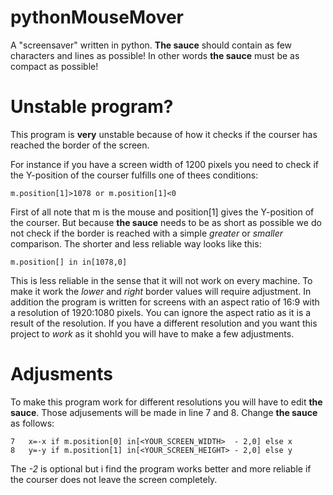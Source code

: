 # pythonMouseMover
A "screensaver" written in python. **The sauce** should contain as few characters and lines as possible!
In other words **the sauce** must be as compact as possible!

# Unstable program?
This program is **very** unstable because of how it checks if the courser has reached the border of the screen.

For instance if you have a screen width of 1200 pixels you need to check if the Y-position of the courser fulfills one of thees conditions:
```
m.position[1]>1078 or m.position[1]<0
```
First of all note that m is the mouse and position[1] gives the Y-position of the courser.
But because **the sauce** needs to be as short as possible we do not check if the border is reached with a simple *greater* or *smaller* comparison.
The shorter and less reliable way looks like this:
```
m.position[] in in[1078,0]
```
This is less reliable in the sense that it will not work on every machine. To make it work the *lower* and *right* border values will require adjustment.
In addition the program is written for screens with an aspect ratio of 16:9 with a resolution of 1920:1080 pixels. 
You can ignore the aspect ratio as it is a result of the resolution.
If you have a different resolution and you want this project to *work* as it shohld you will have to make a few adjustments.

# Adjusments
To make this program work for different resolutions you will have to edit **the sauce**.
Those adjusements will be made in line 7 and 8.
Change **the sauce** as follows:
```
7   x=-x if m.position[0] in[<YOUR_SCREEN_WIDTH>  - 2,0] else x
8   y=-y if m.position[1] in[<YOUR_SCREEN_HEIGHT> - 2,0] else y
```
The *-2* is optional but i find the program works better and more reliable if the courser does not leave the screen completely.  
